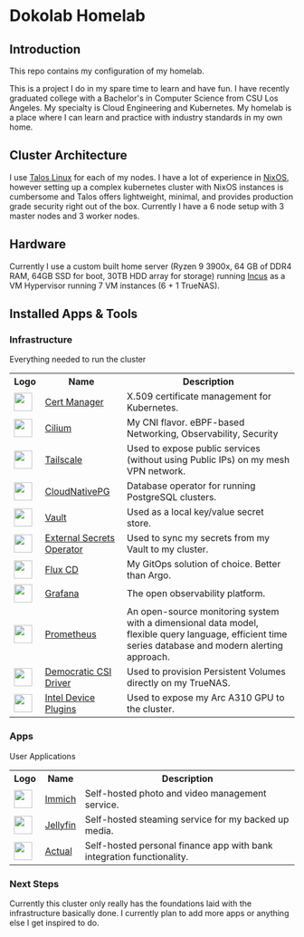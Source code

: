 # Dokolab Homelab

## Introduction
This repo contains my configuration of my homelab.

This is a project I do in my spare time to learn and have fun. I have recently graduated college with a Bachelor's in Computer Science from CSU Los Angeles. My specialty is Cloud Engineering and Kubernetes. My homelab is a place where I can learn and practice with industry standards in my own home.

## Cluster Architecture
I use [Talos Linux](https://www.talos.dev/) for each of my nodes. I have a lot of experience in [NixOS](https://nixos.org/), however setting up a complex kubernetes cluster with NixOS instances is cumbersome and Talos offers lightweight, minimal, and provides production grade security right out of the box. Currently I have a 6 node setup with 3 master nodes and 3 worker nodes.

## Hardware
Currently I use a custom built home server (Ryzen 9 3900x, 64 GB of DDR4 RAM, 64GB SSD for boot, 30TB HDD array for storage) running [Incus](https://linuxcontainers.org/incus/) as a VM Hypervisor running 7 VM instances (6 + 1 TrueNAS).




## Installed Apps & Tools
### Infrastructure
Everything needed to run the cluster
<table>
    <tr>
        <th>Logo</th>
        <th>Name</th>
        <th>Description</th>
    </tr>
    <tr>
        <td><img width="32" src="https://cdn.jsdelivr.net/gh/walkxcode/dashboard-icons/svg/cert-manager.svg"></td>
        <td><a href="https://cert-manager.io/">Cert Manager</a></td>
        <td>X.509 certificate management for Kubernetes.</td>
    </tr>
    <tr>
        <td><img width="32" src="https://cdn.jsdelivr.net/gh/homarr-labs/dashboard-icons/svg/cilium.svg"></td>
        <td><a href="https://cilium.io/">Cilium</a></td>
        <td>My CNI flavor. eBPF-based Networking, Observability, Security</td>
    </tr>
    <tr>
        <td><img width="32" src="https://is1-ssl.mzstatic.com/image/thumb/Purple221/v4/cd/61/dc/cd61dce4-ab78-64b0-95cc-14bd9dc3b11f/AppIcon-0-0-85-220-0-0-4-0-2x-0-0-0.png/1200x630bb.png"></td>
        <td><a href="https://developers.cloudflare.com/cloudflare-one/">Tailscale</a></td>
        <td>Used to expose public services (without using Public IPs) on my mesh VPN network.</td>
    </tr>
    <tr>
        <td><img width="32" src="https://cdn.jsdelivr.net/gh/homarr-labs/dashboard-icons/svg/postgresql.svg"></td>
        <td><a href="https://cloudnative-pg.io/">CloudNativePG</a></td>
        <td>Database operator for running PostgreSQL clusters.</td>
    </tr>
    <tr>
        <td><img width="32" src="https://marketplace-assets.digitalocean.com/logos/hashicorpvault.svg"></td>
        <td><a href="https://www.hashicorp.com/en/products/vault">Vault</a></td>
        <td>Used as a local key/value secret store.</td>
    </tr>
    <tr>
        <td><img width="32" src="https://www.svgrepo.com/download/477066/lock.svg"></td>
        <td><a href="https://external-secrets.io/latest/">External Secrets Operator</a></td>
        <td>Used to sync my secrets from my Vault to my cluster.</td>
    </tr>
    <tr>
        <td><img width="32" src="https://cdn.jsdelivr.net/gh/homarr-labs/dashboard-icons/svg/flux-cd.svg"></td>
        <td><a href="https://fluxcd.io/">Flux CD</a></td>
        <td>My GitOps solution of choice. Better than Argo.</td>
    </tr>
    <tr>
        <td><img width="32" src="https://cdn.jsdelivr.net/gh/walkxcode/dashboard-icons/svg/grafana.svg"></td>
        <td><a href="https://grafana.com/">Grafana</a></td>
        <td>The open observability platform.</td>
    </tr>
    <tr>
        <td><img width="32" src="https://cdn.jsdelivr.net/gh/walkxcode/dashboard-icons/svg/prometheus.svg"></td>
        <td><a href="https://prometheus.io/">Prometheus</a></td>
        <td>An open-source monitoring system with a dimensional data model, flexible query language, efficient time series database and modern alerting approach.</td>
    </tr>
    <tr>
        <td><img width="32" src="https://www.svgrepo.com/show/414732/democracy-esteem-regard.svg"></td>
        <td><a href="https://github.com/democratic-csi/democratic-csi">Democratic CSI Driver</a></td>
        <td>Used to provision Persistent Volumes directly on my TrueNAS.</td>
    </tr>
        <tr>
        <td><img width="32" src="https://avatars.githubusercontent.com/u/17888862?s=48&v=4"></td>
        <td><a href="https://github.com/intel/intel-device-plugins-for-kubernetes">Intel Device Plugins</a></td>
        <td>Used to expose my Arc A310 GPU to the cluster.</td>
    </tr>
</table>

### Apps
User Applications
<table>
    <tr>
        <th>Logo</th>
        <th>Name</th>
        <th>Description</th>
    </tr>
    <tr>
        <td><img width="32" src="https://play-lh.googleusercontent.com/nJsRIdtaot1-FKH3kiRem4kjqUU1-_0hd_64qZH0BgtzUecYfWLCDfpk2nNVul8hOrw"></td>
        <td><a href="https://immich.app/">Immich</a></td>
        <td>Self-hosted photo and video management service.</td>
    </tr>
    <tr>
        <td><img width="32" src="https://dashboard.snapcraft.io/site_media/appmedia/2022/01/jellyfin.png"></td>
        <td><a href="https://jellyfin.org/">Jellyfin</a></td>
        <td>Self-hosted steaming service for my backed up media.</td>
    </tr>
    <tr>
        <td><img width="32" src="https://avatars.githubusercontent.com/u/37879538?s=48&v=4"></td>
        <td><a href="https://actualbudget.org/">Actual</a></td>
        <td>Self-hosted personal finance app with bank integration functionality.</td>
    </tr>
</table>

### Next Steps
Currently this cluster only really has the foundations laid with the infrastructure basically done. I currently plan to add more apps or anything else I get inspired to do.
